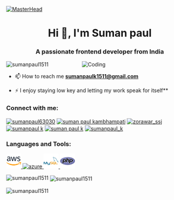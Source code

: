 
[![MasterHead](https://www.gifcen.com/wp-content/uploads/2022/08/discord-banner-gif-7.gif)](http://Sumanpaul1511.io)
<h1 align="center">Hi 👋, I'm Suman paul</h1>
<h3 align="center">A passionate frontend developer from India</h3>
<img align ="right" alt="Coding" width="300" src="https://codebulletin.github.io/MyPortfolio/assets/gif/coding.3272fa9c861c718b769a..gif">
<p align="left"> <img src="https://komarev.com/ghpvc/?username=sumanpaul1511&label=Profile%20views&color=0e75b6&style=flat" alt="sumanpaul1511" /> </p>


- 📫 How to reach me **sumanpaulk1511@gmail.com**

- ⚡ I enjoy staying low key and letting my work speak for itself**

<h3 align="left">Connect with me:</h3>
<p align="left">
<a href="https://twitter.com/sumanpaul63030" target="blank"><img align="center" src="https://raw.githubusercontent.com/rahuldkjain/github-profile-readme-generator/master/src/images/icons/Social/twitter.svg" alt="sumanpaul63030" height="30" width="40" /></a>
<a href="https://linkedin.com/in/suman paul kambhampati" target="blank"><img align="center" src="https://raw.githubusercontent.com/rahuldkjain/github-profile-readme-generator/master/src/images/icons/Social/linked-in-alt.svg" alt="suman paul kambhampati" height="30" width="40" /></a>
<a href="https://instagram.com/zorawar_ssj" target="blank"><img align="center" src="https://raw.githubusercontent.com/rahuldkjain/github-profile-readme-generator/master/src/images/icons/Social/instagram.svg" alt="zorawar_ssj" height="30" width="40" /></a>
<a href="https://www.codechef.com/users/sumanpaul k" target="blank"><img align="center" src="https://cdn.jsdelivr.net/npm/simple-icons@3.1.0/icons/codechef.svg" alt="sumanpaul k" height="30" width="40" /></a>
<a href="https://www.hackerrank.com/suman paul k" target="blank"><img align="center" src="https://raw.githubusercontent.com/rahuldkjain/github-profile-readme-generator/master/src/images/icons/Social/hackerrank.svg" alt="suman paul k" height="30" width="40" /></a>
<a href="https://www.leetcode.com/sumanpaul_k" target="blank"><img align="center" src="https://raw.githubusercontent.com/rahuldkjain/github-profile-readme-generator/master/src/images/icons/Social/leet-code.svg" alt="sumanpaul_k" height="30" width="40" /></a>
</p>

<h3 align="left">Languages and Tools:</h3>
<p align="left"> <a href="https://aws.amazon.com" target="_blank" rel="noreferrer"> <img src="https://raw.githubusercontent.com/devicons/devicon/master/icons/amazonwebservices/amazonwebservices-original-wordmark.svg" alt="aws" width="40" height="40"/> </a> <a href="https://azure.microsoft.com/en-in/" target="_blank" rel="noreferrer"> <img src="https://www.vectorlogo.zone/logos/microsoft_azure/microsoft_azure-icon.svg" alt="azure" width="40" height="40"/> </a> <a href="https://www.mysql.com/" target="_blank" rel="noreferrer"> <img src="https://raw.githubusercontent.com/devicons/devicon/master/icons/mysql/mysql-original-wordmark.svg" alt="mysql" width="40" height="40"/> </a> <a href="https://www.php.net" target="_blank" rel="noreferrer"> <img src="https://raw.githubusercontent.com/devicons/devicon/master/icons/php/php-original.svg" alt="php" width="40" height="40"/> </a> </p>

<p><img align="left" src="https://github-readme-stats.vercel.app/api/top-langs?username=sumanpaul1511&show_icons=true&locale=en&layout=compact" alt="sumanpaul1511" /></p>

<p>&nbsp;<img align="center" src="https://github-readme-stats.vercel.app/api?username=sumanpaul1511&show_icons=true&locale=en" alt="sumanpaul1511" /></p>

<p><img align="center" src="https://github-readme-streak-stats.herokuapp.com/?user=sumanpaul1511&" alt="sumanpaul1511" /></p>
